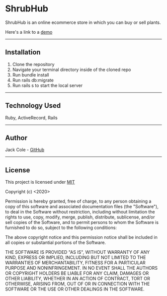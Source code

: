 ShrubHub
========================

ShrubHub is an online ecommerce store in which you can buy or sell plants.

Here's a link to a [demo](https://www.youtube.com/watch?v=aocnegVGL8g)

---

## Installation

1. Clone the repository
2. Navigate your terminal directory inside of the cloned repo
3. Run bundle install
4. Run rails db:migrate
5. Run rails s to start the local server

---

## Technology Used

Ruby, 
ActiveRecord,
Rails

---

## Author

Jack Cole - [GitHub](https://github.com/123JackCole)

---

## License

This project is licensed under [MIT](https://en.wikipedia.org/wiki/MIT_License#References)

Copyright (c) <2020> <Jack Cole>

Permission is hereby granted, free of charge, to any person obtaining a copy
of this software and associated documentation files (the "Software"), to deal
in the Software without restriction, including without limitation the rights
to use, copy, modify, merge, publish, distribute, sublicense, and/or sell
copies of the Software, and to permit persons to whom the Software is
furnished to do so, subject to the following conditions:

The above copyright notice and this permission notice shall be included in all
copies or substantial portions of the Software.

THE SOFTWARE IS PROVIDED "AS IS", WITHOUT WARRANTY OF ANY KIND, EXPRESS OR
IMPLIED, INCLUDING BUT NOT LIMITED TO THE WARRANTIES OF MERCHANTABILITY,
FITNESS FOR A PARTICULAR PURPOSE AND NONINFRINGEMENT. IN NO EVENT SHALL THE
AUTHORS OR COPYRIGHT HOLDERS BE LIABLE FOR ANY CLAIM, DAMAGES OR OTHER
LIABILITY, WHETHER IN AN ACTION OF CONTRACT, TORT OR OTHERWISE, ARISING FROM,
OUT OF OR IN CONNECTION WITH THE SOFTWARE OR THE USE OR OTHER DEALINGS IN THE
SOFTWARE.
